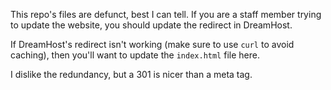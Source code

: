 This repo's files are defunct, best I can tell. If you are a staff member
trying to update the website, you should update the redirect in DreamHost.

If DreamHost's redirect isn't working (make sure to use `curl` to avoid
caching), then you'll want to update the `index.html` file here.

I dislike the redundancy, but a 301 is nicer than a meta tag.
